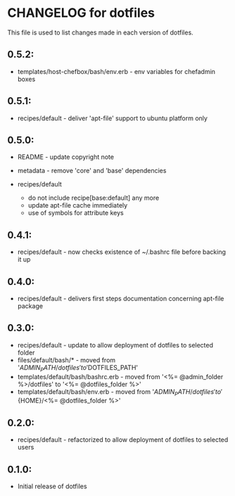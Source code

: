 # CHANGELOG for dotfiles

This file is used to list changes made in each version of dotfiles.

## 0.5.2:

* templates/host-chefbox/bash/env.erb - env variables for chefadmin boxes

## 0.5.1:

* recipes/default - deliver 'apt-file' support to ubuntu platform only

## 0.5.0:

* README   - update copyright note
* metadata - remove 'core' and 'base' dependencies

* recipes/default

  - do not include recipe[base:default] any more
  - update apt-file cache immediately
  - use of symbols for attribute keys

## 0.4.1:

* recipes/default - now checks existence of ~/.bashrc file before backing it up

## 0.4.0:

* recipes/default - delivers first steps documentation concerning apt-file package

## 0.3.0:

* recipes/default - update to allow deployment of dotfiles to selected folder
* files/default/bash/* - moved from '$ADMIN_PATH/dotfiles' to '$DOTFILES_PATH'
* templates/default/bash/bashrc.erb - moved from '<%= @admin_folder %>/dotfiles' to '<%= @dotfiles_folder %>'
* templates/default/bash/env.erb - moved from '${ADMIN_PATH}/dotfiles' to '${HOME}/<%= @dotfiles_folder %>'

## 0.2.0:

* recipes/default - refactorized to allow deployment of dotfiles to selected users

## 0.1.0:

* Initial release of dotfiles

